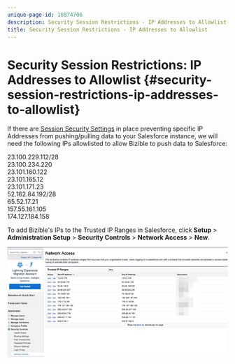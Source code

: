 ```yaml
---
unique-page-id: 18874706
description: Security Session Restrictions - IP Addresses to Allowlist - Bizible - Product Documentation
title: Security Session Restrictions - IP Addresses to Allowlist
---
```


# Security Session Restrictions: IP Addresses to Allowlist {#security-session-restrictions-ip-addresses-to-allowlist}

If there are [Session Security Settings](https://help.salesforce.com/articleView?id=admin_sessions.htm&type=0) in place preventing specific IP Addresses from pushing/pulling data to your Salesforce instance, we will need the following IPs allowlisted to allow Bizible to push data to Salesforce:

23.100.229.112/28  
23.100.234.220  
23.101.160.122  
23.101.165.12  
23.101.171.23  
52.162.84.192/28  
65.52.17.21  
157.55.161.105  
174.127.184.158

To add Bizible's IPs to the Trusted IP Ranges in Salesforce, click **Setup** > **Administration Setup** > **Security Controls** > **Network Access** > **New**.

![](assets/1.png)

